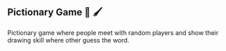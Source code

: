 ## Pictionary Game :art: :paintbrush:

Pictionary game where people meet with random players and show their drawing skill where other guess the word.
